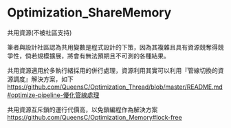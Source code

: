 # Optimization_ShareMemory
共用資源(不被社區支持)

筆者與設計社區認為共用變數是程式設計的下策，因為其複雜且具有資源競奪得競爭性，倘若規模擴展，將會有無法預期且不可測的各種結果。

共用資源適用於多執行緒採用的併行處理，資源利用其實可以利用『管線切換的資源調度』解決方案，如下
https://github.com/QueensC/Optimization_Thread/blob/master/README.md#optimize-pipeline-優化管線處理

共用資源互斥鎖的運行代價高，以免鎖編程作為解決方案
https://github.com/QueensC/Optimization_Memory#lock-free

